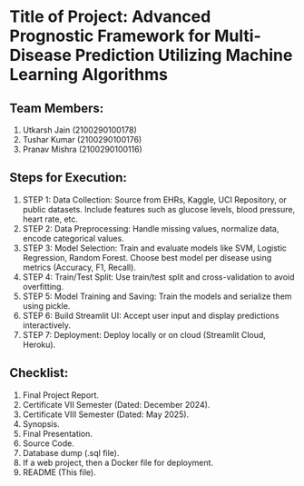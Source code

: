 # Title of Project: Advanced Prognostic Framework for Multi-Disease Prediction Utilizing Machine Learning Algorithms

## Team Members:
1. Utkarsh Jain (2100290100178)
2. Tushar Kumar (2100290100176)
3. Pranav Mishra (2100290100116)

## Steps for Execution:
1. STEP 1: Data Collection: Source from EHRs, Kaggle, UCI Repository, or public datasets. Include features such as glucose levels, blood pressure, heart rate, etc.
2. STEP 2: Data Preprocessing: Handle missing values, normalize data, encode categorical values.
3. STEP 3: Model Selection: Train and evaluate models like SVM, Logistic Regression, Random Forest. Choose best model per disease using metrics (Accuracy, F1, Recall).
4. STEP 4: Train/Test Split: Use train/test split and cross-validation to avoid overfitting.
5. STEP 5: Model Training and Saving: Train the models and serialize them using pickle.
6. STEP 6: Build Streamlit UI: Accept user input and display predictions interactively.
7. STEP 7: Deployment: Deploy locally or on cloud (Streamlit Cloud, Heroku).

## Checklist:
1. Final Project Report.
2. Certificate VII Semester (Dated: December 2024).
3. Certificate VIII Semester (Dated: May 2025).
4. Synopsis.
5. Final Presentation.
6. Source Code.
7. Database dump (.sql file).
8. If a web project, then a Docker file for deployment.
9. README (This file).
